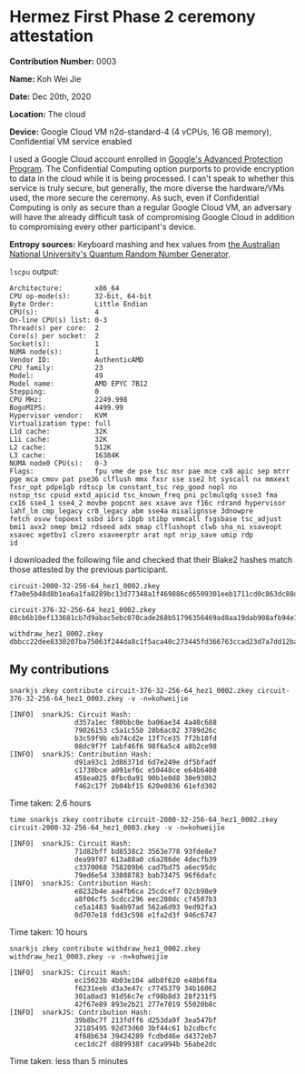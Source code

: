 # Hermez First Phase 2 ceremony attestation

**Contribution Number:** 0003

**Name:** Koh Wei Jie

**Date:** Dec 20th, 2020

**Location:** The cloud

**Device:** Google Cloud VM n2d-standard-4 (4 vCPUs, 16 GB memory),
Confidential VM service enabled

I used a Google Cloud account enrolled in [Google's Advanced Protection
Program](https://landing.google.com/advancedprotection/). The Confidential
Computing option purports to provide encryption to data in the cloud while it
is being processed. I can't speak to whether this service is truly secure, but
generally, the more diverse the hardware/VMs used, the more secure the
ceremony. As such, even if Confidential Computing is only as secure than a
regular Google Cloud VM, an adversary will have the already difficult task of
compromising Google Cloud in addition to compromising every other participant's
device.

**Entropy sources:** Keyboard mashing and hex values from [the Australian
National University's Quantum Random Number
Generator](https://qrng.anu.edu.au/random-hex/).

`lscpu` output:

```
Architecture:        x86_64
CPU op-mode(s):      32-bit, 64-bit
Byte Order:          Little Endian
CPU(s):              4
On-line CPU(s) list: 0-3
Thread(s) per core:  2
Core(s) per socket:  2
Socket(s):           1
NUMA node(s):        1
Vendor ID:           AuthenticAMD
CPU family:          23
Model:               49
Model name:          AMD EPYC 7B12
Stepping:            0
CPU MHz:             2249.998
BogoMIPS:            4499.99
Hypervisor vendor:   KVM
Virtualization type: full
L1d cache:           32K
L1i cache:           32K
L2 cache:            512K
L3 cache:            16384K
NUMA node0 CPU(s):   0-3
Flags:               fpu vme de pse tsc msr pae mce cx8 apic sep mtrr pge mca cmov pat pse36 clflush mmx fxsr sse sse2 ht syscall nx mmxext fxsr_opt pdpe1gb rdtscp lm constant_tsc rep_good nopl no
nstop_tsc cpuid extd_apicid tsc_known_freq pni pclmulqdq ssse3 fma cx16 sse4_1 sse4_2 movbe popcnt aes xsave avx f16c rdrand hypervisor lahf_lm cmp_legacy cr8_legacy abm sse4a misalignsse 3dnowpre
fetch osvw topoext ssbd ibrs ibpb stibp vmmcall fsgsbase tsc_adjust bmi1 avx2 smep bmi2 rdseed adx smap clflushopt clwb sha_ni xsaveopt xsavec xgetbv1 clzero xsaveerptr arat npt nrip_save umip rdp
id
```

I downloaded the following file and checked that their Blake2 hashes match
those attested by the previous participant.

```
circuit-2000-32-256-64_hez1_0002.zkey
f7a0e5b48d8b1ea6a1fa8289bc13d77348a1f469886cd6509301eeb1711cd0c863dc88ded41c9a289619a486c2a53de1f459f6e9d8aa522de8ea5959babd52c8

circuit-376-32-256-64_hez1_0002.zkey
80cb6b10ef133681cb7d9abac5ebc070cade268b51796356469ad8aa19dab908afb94e10fd2e651d3add8515d7bb2bb2013437fa534be0f8636acdbc10f68e85

withdraw_hez1_0002.zkey
dbbcc22dee8330207ba75063f244da8c1f5aca40c273445fd366763ccad23d7a7dd12ba6f686f6d2b0bb38ae79f7f3d9ed5073041c298b7ed4b5c5fa61054d0e
```

## My contributions

`snarkjs zkey contribute circuit-376-32-256-64_hez1_0002.zkey circuit-376-32-256-64_hez1_0003.zkey -v -n=kohweijie`

```
[INFO]  snarkJS: Circuit Hash: 
                d357a1ec f80bbc0e ba06ae34 4a40c688
                79026153 c5a1c550 28b6ac02 3789d26c
                b3c59f9b eb74cd2e 13f7ce35 7f2b18fd
                08dc9f7f 1abf46f6 98f6a5c4 a8b2ce98
[INFO]  snarkJS: Contribution Hash: 
                d91a93c1 2d86371d 6d7e249e df5bfadf
                c1730bce a091ef6c e50448ce e64b6408
                458ea025 0fbc0a91 90b1e0d8 30e930b2
                f462c17f 2b04bf15 620e0836 61efd302
```

Time taken: 2.6 hours


`time snarkjs zkey contribute circuit-2000-32-256-64_hez1_0002.zkey circuit-2000-32-256-64_hez1_0003.zkey -v -n=kohweijie`

```
[INFO]  snarkJS: Circuit Hash:
                71d82bff bd8538c2 3563e778 93fde8e7
                dea99f07 613a88a0 c6a286de 4decfb39
                c3370068 758209b6 cad7bd75 a6ec95dc
                79ed6e54 33088783 bab73475 96f6dafc
[INFO]  snarkJS: Contribution Hash:
                e8232b4e aa4fb6ca 25cdcef7 02cb98e9
                a8f06cf5 5cdcc296 eec200dc cf4507b3
                ce5a1483 9a4b97ad 562a6d93 9ed92fa3
                0d707e18 fdd3c598 e1fa2d3f 946c6747
```

Time taken: 10 hours

`snarkjs zkey contribute withdraw_hez1_0002.zkey withdraw_hez1_0003.zkey -v -n=kohweijie`

```
[INFO]  snarkJS: Circuit Hash: 
                ec15023b 4b03e104 a8b8f620 e48b6f8a
                f6231eeb d3a3e47c c7745379 34b16062
                301a0ad3 91d56c7e cf98b8d3 28f231f5
                42f67e89 893e2b21 277e7019 55020b8c
[INFO]  snarkJS: Contribution Hash: 
                39b8bc7f 213fdff6 d253da9f 3ea547bf
                32185495 92d73d60 3bf44c61 b2cdbcfc
                4f68b634 39424289 fcdbd46e d4372eb7
                cec1dc2f d889938f caca994b 56abe2dc
```

Time taken: less than 5 minutes

